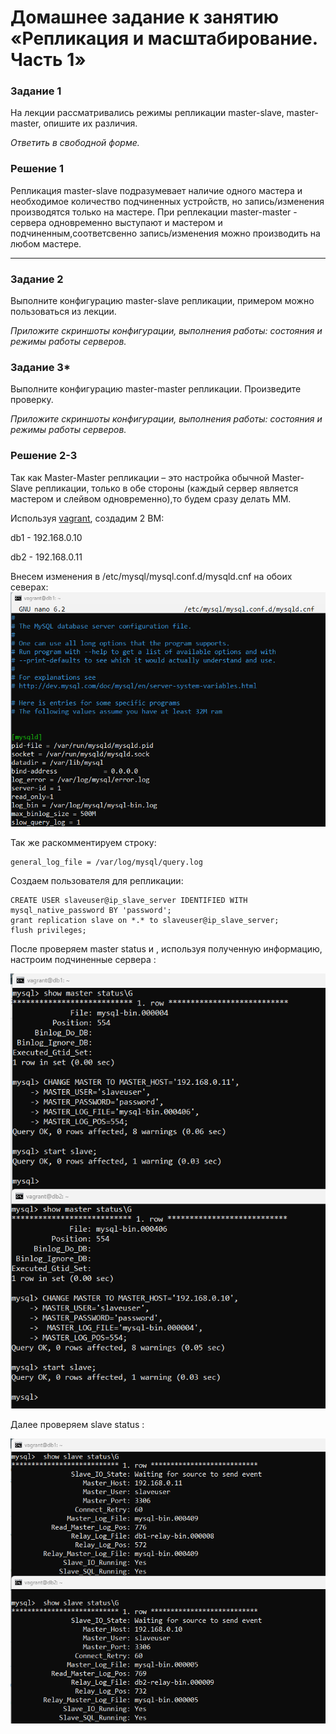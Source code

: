 # Домашнее задание к занятию «Репликация и масштабирование. Часть 1»


### Задание 1

На лекции рассматривались режимы репликации master-slave, master-master, опишите их различия.

*Ответить в свободной форме.*
### Решение 1

Репликация master-slave подразумевает наличие одного мастера и необходимое количество подчиненных устройств, но запись/изменения производятся только на мастере. 
При реплекации master-master - сервера одновременно выступают и мастером и подчиненным,соответсвенно запись/изменения можно производить на любом мастере.

---

### Задание 2

Выполните конфигурацию master-slave репликации, примером можно пользоваться из лекции.

*Приложите скриншоты конфигурации, выполнения работы: состояния и режимы работы серверов.*

### Задание 3* 

Выполните конфигурацию master-master репликации. Произведите проверку.

*Приложите скриншоты конфигурации, выполнения работы: состояния и режимы работы серверов.*

### Решение 2-3

Так как Master-Master репликации – это настройка обычной Master-Slave репликации, только в обе стороны (каждый сервер является мастером и слейвом одновременно),то будем сразу делать ММ.

Используя [vagrant](./vagrantfile), создадим 2 ВМ:

db1 - 192.168.0.10 

db2 - 192.168.0.11 

Внесем изменения в /etc/mysql/mysql.conf.d/mysqld.cnf на обоих северах:
![1.png](./1.png)

Так же раскомментируем строку:
```
general_log_file = /var/log/mysql/query.log
```
Создаем пользователя для репликации:

```
CREATE USER slaveuser@ip_slave_server IDENTIFIED WITH mysql_native_password BY 'password';
grant replication slave on *.* to slaveuser@ip_slave_server;
flush privileges;

```
После проверяем master status и , используя полученную информацию,   настроим подчиненные сервера :

![2.png](./2.png)

Далее проверяем slave status :

![3.png](./3.png)
